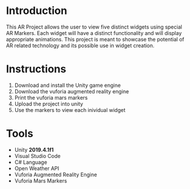# Introduction
This AR Project allows the user to view five distinct widgets using special AR Markers. Each widget will have a distinct functionality and will display appropriate animations. This project is meant to showcase the potential of AR related technology and its possible use in widget creation. 

# Instructions
1. Download and install the Unity game engine
2. Download the vuforia augmented reality engine
3. Print the vuforia mars markers
4. Upload the project into unity
5. Use the markers to view each inividual widget

# Tools

* Unity **2019.4.1f1**
* Visual Studio Code
* C# Language
* Open Weather API
* Vuforia Augmented Reality Engine
* Vuforia Mars Markers
